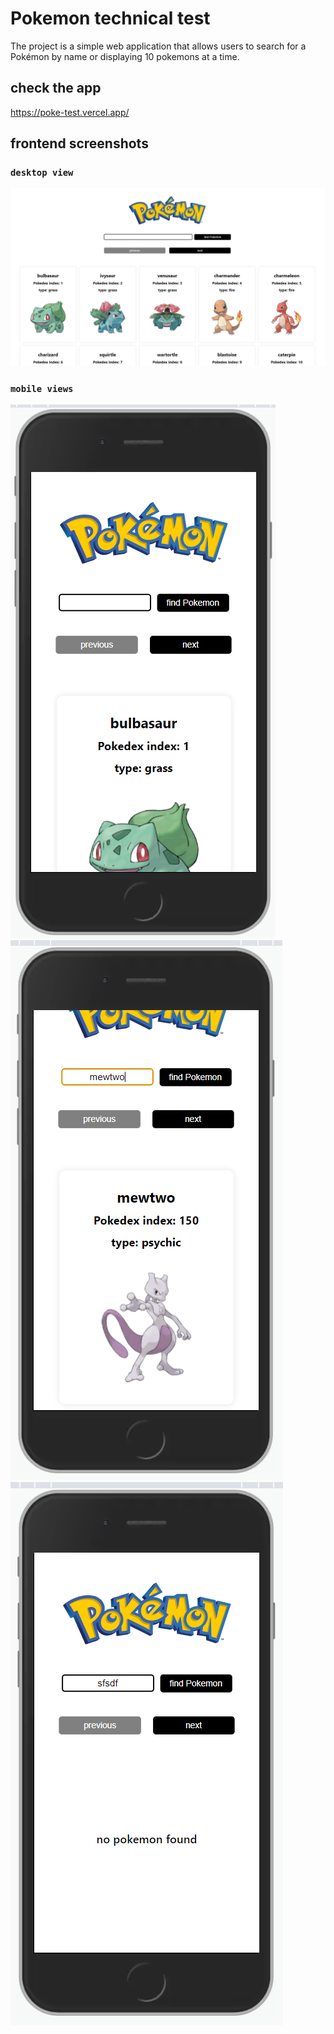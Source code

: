# Pokemon technical test

The project is a simple web application that allows users to search for a Pokémon by name or displaying 10 pokemons at a time.

## check the app

https://poke-test.vercel.app/

## frontend screenshots

### `desktop view`

![](public/images_readme/deskt.PNG)

### `mobile views`

![](public/images_readme/mobile.PNG)
![](public/images_readme/find.PNG)
![](public/images_readme/not%20found.PNG)
